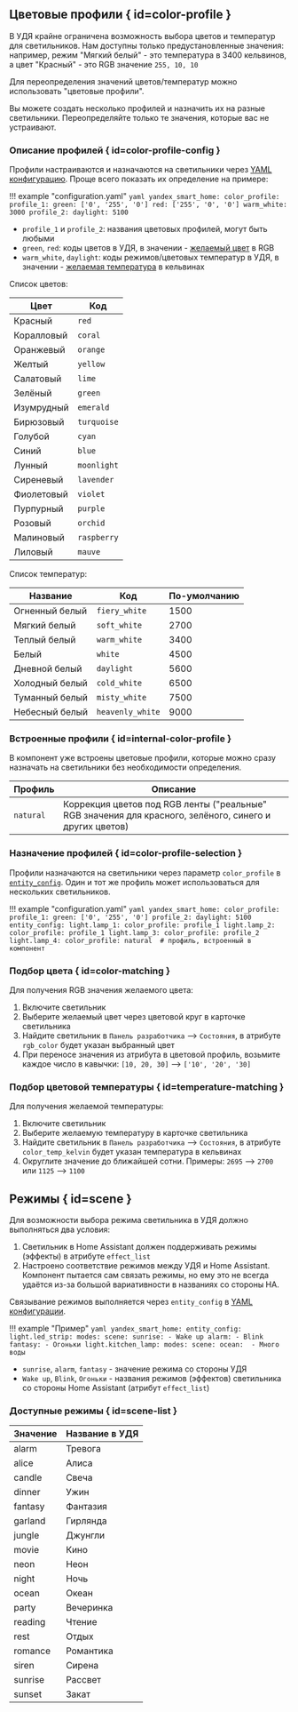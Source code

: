 ## Цветовые профили { id=color-profile }
В УДЯ крайне ограничена возможность выбора цветов и температур для светильников. 
Нам доступны только предустановленные значения: например, режим "Мягкий белый" - это температура в 3400 кельвинов, а цвет "Красный" - это RGB значение `255, 10, 10`

Для переопределения значений цветов/температур можно использовать "цветовые профили". 

Вы можете создать несколько профилей и назначить их на разные светильники. Переопределяйте только те значения, которые вас не устраивают.

### Описание профилей { id=color-profile-config }
Профили настраиваются и назначаются на светильники через [YAML конфигурацию](../config/getting-started.md). Проще всего показать их определение на примере:

!!! example "configuration.yaml"
    ```yaml
    yandex_smart_home:
      color_profile:
        profile_1:
          green: ['0', '255', '0']
          red: ['255', '0', '0']
          warm_white: 3000
        profile_2:
          daylight: 5100
    ```

* `profile_1` и `profile_2`: названия цветовых профилей, могут быть любыми
* `green`, `red`: коды цветов в УДЯ, в значении - [желаемый цвет](#color-matching) в RGB
* `warm_white`, `daylight`: коды режимов/цветовых температур в УДЯ, в значении - [желаемая температура](#temperature-matching) в кельвинах

Список цветов:

| Цвет       | Код         |
|------------|-------------|
| Красный    | `red`       | 
| Коралловый | `coral`     | 
| Оранжевый  | `orange`    | 
| Желтый     | `yellow`    | 
| Салатовый  | `lime`      | 
| Зелёный    | `green`     | 
| Изумрудный | `emerald`   | 
| Бирюзовый  | `turquoise` | 
| Голубой    | `cyan`      | 
| Синий      | `blue`      | 
| Лунный     | `moonlight` | 
| Сиреневый  | `lavender`  | 
| Фиолетовый | `violet`    | 
| Пурпурный  | `purple`    | 
| Розовый    | `orchid`    | 
| Малиновый  | `raspberry` | 
| Лиловый    | `mauve`     | 

Список температур:

| Название       | Код              | По-умолчанию |
|----------------|------------------|--------------|
| Огненный белый | `fiery_white`    | 1500         |
| Мягкий белый   | `soft_white`     | 2700         |
| Теплый белый   | `warm_white`     | 3400         |
| Белый          | `white`          | 4500         |
| Дневной белый  | `daylight`       | 5600         |
| Холодный белый | `cold_white`     | 6500         |
| Туманный белый | `misty_white`    | 7500         |
| Небесный белый | `heavenly_white` | 9000         |

### Встроенные профили { id=internal-color-profile }
В компонент уже встроены цветовые профили, которые можно сразу назначать на светильники без необходимости определения.

| Профиль   | Описание                                                                                                |
|-----------|---------------------------------------------------------------------------------------------------------|
| `natural` | Коррекция цветов под RGB ленты ("реальные" RGB значения для красного, зелёного, синего и других цветов) |

### Назначение профилей { id=color-profile-selection }
Профили назначаются на светильники через параметр `color_profile` в [`entity_config`](../config/entity.md). Один и тот же профиль может использоваться для нескольких светильников.

!!! example "configuration.yaml"
    ```yaml
    yandex_smart_home:
      color_profile:
        profile_1:
          green: ['0', '255', '0']
        profile_2:
          daylight: 5100
      entity_config:
        light.lamp_1:
          color_profile: profile_1
        light.lamp_2:
          color_profile: profile_1
        light.lamp_3:
          color_profile: profile_2
        light.lamp_4:
          color_profile: natural  # профиль, встроенный в компонент
    ```

### Подбор цвета { id=color-matching }
Для получения RGB значения желаемого цвета:

1. Включите светильник
2. Выберите желаемый цвет через цветовой круг в карточке светильника
3. Найдите светильник в `Панель разработчика` --> `Состояния`, в атрибуте `rgb_color` будет указан выбранный цвет
4. При переносе значения из атрибута в цветовой профиль, возьмите каждое число в кавычки: `[10, 20, 30]` --> `['10', '20', '30]`

### Подбор цветовой температуры { id=temperature-matching }
Для получения желаемой температуры:

1. Включите светильник
2. Выберите желаемую температуру в карточке светильника
3. Найдите светильник в `Панель разработчика` --> `Состояния`, в атрибуте `color_temp_kelvin` будет указан температура в кельвинах
4. Округлите значение до ближайшей сотни. Примеры: `2695` --> `2700` или `1125` --> `1100`

## Режимы { id=scene }
Для возможности выбора режима светильника в УДЯ должно выполняться два условия:

1. Светильник в Home Assistant должен поддерживать режимы (эффекты) в атрибуте `effect_list`
2. Настроено соответствие режимов между УДЯ и Home Assistant. Компонент пытается сам связать режимы, но ему это не всегда удаётся из-за большой вариативности в названиях со стороны HA.

Связывание режимов выполняется через `entity_config` в [YAML конфигурации](../config/getting-started.md#yaml).

!!! example "Пример"
    ```yaml
    yandex_smart_home:
      entity_config:
        light.led_strip:
          modes:
            scene:
              sunrise:
                - Wake up
              alarm:
                - Blink
              fantasy:
                - Огоньки
        light.kitchen_lamp:
          modes:
            scene:
              ocean: 
                - Много воды
    ```

* `sunrise`, `alarm`, `fantasy` - значение режима со стороны УДЯ
* `Wake up`, `Blink`, `Огоньки` - названия режимов (эффектов) светильника со стороны Home Assistant (атрибут `effect_list`)

### Доступные режимы  { id=scene-list }
| Значение | Название в УДЯ |
|----------|----------------|
| alarm    | Тревога        |
| alice    | Алиса          |
| candle   | Свеча          |
| dinner   | Ужин           |
| fantasy  | Фантазия       |
| garland  | Гирлянда       |
| jungle   | Джунгли        |
| movie    | Кино           |
| neon     | Неон           |
| night    | Ночь           |
| ocean    | Океан          |
| party    | Вечеринка      |
| reading  | Чтение         |
| rest     | Отдых          |
| romance  | Романтика      |
| siren    | Сирена         |
| sunrise  | Рассвет        |
| sunset   | Закат          |

